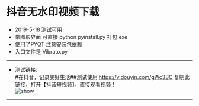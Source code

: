 # 抖音无水印视频下载
* 2019-5-18 测试可用
* 带图形界面 可直接 python pyinstall.py 打包.exe
* 使用了PYQT 注意安装包依赖
* 入口文件是 Vibrato.py
----
* 测试链接:  
#在抖音，记录美好生活##测试使用 https://v.douyin.com/gWc3BC 复制此链接，打开【抖音短视频】，直接观看视频！  
![show](https://github.com/WindrunnerMax/VID/blob/master/info/1.jpg)
----

